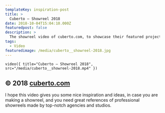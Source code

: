 ```yaml
---
templateKey: inspiration-post
title: >
  Cuberto — Showreel 2018
date: 2018-10-04T15:04:10.000Z
featuredpost: false
description: >
  The showreel video of cuberto.com, to showcase their featured projects and work on a gorgeous video.
tags:
  - Video
featuredimage: /media/cuberto__showreel-2018.jpg
---
```


`video({ title="Cuberto — Showreel 2018", src="/media/cuberto__showreel-2018.mp4" })`

## © 2018 [cuberto.com](https://www.cuberto.com)

I hope this video gives you some nice inspiration and ideas, in case you are making a showreel, and you need great references of professional showreels made by top-notch agencies and studios.
